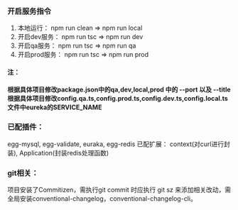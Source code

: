 ### 开启服务指令
1. 本地运行：
npm run clean => npm run local
2. 开启dev服务：
npm run tsc => npm run dev
3. 开启qa服务：
npm run tsc => npm run qa
4. 开启prod服务：
npm run tsc => npm run prod

#### 注：
**根据具体项目修改package.json中的qa,dev,local,prod 中的 --port 以及 --title**
**根据具体项目修改config.qa.ts,config.prod.ts,config.dev.ts,config.local.ts 文件中eureka的SERVICE_NAME**


### 已配插件：
egg-mysql, egg-validate, euraka, egg-redis
已配扩展：
context(对curl进行封装), Application(封装redis处理函数)


### git相关：
项目安装了Commitizen，需执行git commit 时应执行 git sz 来添加相关改动，需全局安装conventional-changelog，conventional-changelog-cli。
